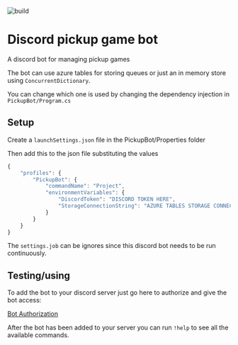 ![build](https://github.com/Floydan/discord-pickup-bot/workflows/.NET%20Core/badge.svg?branch=master)


# Discord pickup game bot
A discord bot for managing pickup games

The bot can use azure tables for storing queues or just an in memory store using `ConcurrentDictionary`.

You can change which one is used by changing the dependency injection in `PickupBot/Program.cs`

## Setup
Create a `launchSettings.json` file in the PickupBot/Properties folder

Then add this to the json file substituting the values
```javascript
{
    "profiles": {
        "PickupBot": {
            "commandName": "Project",
            "environmentVariables": {
                "DiscordToken": "DISCORD TOKEN HERE",
                "StorageConnectionString": "AZURE TABLES STORAGE CONNECTION STRING HERE"
            }
        }
    }
}
```

The `settings.job` can be ignores since this discord bot needs to be run continuously.

## Testing/using
To add the bot to your discord server just go here to authorize and give the bot access:

[Bot Authorization](https://discordapp.com/api/oauth2/authorize?client_id=696658931434389505&permissions=285215793&scope=bot)

After the bot has been added to your server you can run `!help` to see all the available commands.